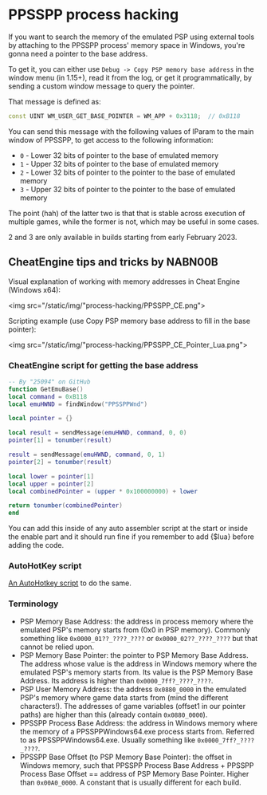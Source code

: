 # PPSSPP process hacking

If you want to search the memory of the emulated PSP using external tools by attaching to the PPSSPP process' memory space in Windows, you're gonna need a pointer to the base address.

To get it, you can either use `Debug -> Copy PSP memory base address` in the window menu (in 1.15+),
read it from the log, or get it programmatically, by sending a custom window message to query the pointer.

That message is defined as:

```cpp
const UINT WM_USER_GET_BASE_POINTER = WM_APP + 0x3118;  // 0xB118
```

You can send this message with the following values of lParam to the main window of PPSSPP, to get access to the following information:

* `0` - Lower 32 bits of pointer to the base of emulated memory
* `1` - Upper 32 bits of pointer to the base of emulated memory
* `2` - Lower 32 bits of pointer to the pointer to the base of emulated memory
* `3` - Upper 32 bits of pointer to the pointer to the base of emulated memory

The point (hah) of the latter two is that that is stable across execution of multiple games, while the former is not, which may be useful in some cases.

2 and 3 are only available in builds starting from early February 2023.

## CheatEngine tips and tricks by NABN00B

Visual explanation of working with memory addresses in Cheat Engine (Windows x64):

<img src="/static/img/"process-hacking/PPSSPP_CE.png">

Scripting example (use Copy PSP memory base address to fill in the base pointer):

<img src="/static/img/"process-hacking/PPSSPP_CE_Pointer_Lua.png">

### CheatEngine script for getting the base address

```lua
-- By "25094" on GitHub
function GetEmuBase()
local command = 0xB118
local emuHWND = findWindow("PPSSPPWnd")

local pointer = {}

local result = sendMessage(emuHWND, command, 0, 0)
pointer[1] = tonumber(result)

result = sendMessage(emuHWND, command, 0, 1)
pointer[2] = tonumber(result)

local lower = pointer[1]
local upper = pointer[2]
local combinedPointer = (upper * 0x100000000) + lower

return tonumber(combinedPointer)
end
```

You can add this inside of any auto assembler script at the start or inside the enable part and it should run fine if you remember to add {$lua} before adding the code.

### AutoHotKey script

[An AutoHotkey script](https://github.com/NABN00B/AutoHotkey.PPSSPP) to do the same.

### Terminology

* PSP Memory Base Address: the address in process memory where the emulated PSP's memory starts from (0x0 in PSP memory). Commonly something like `0x0000_01??_????_????` or `0x0000_02??_????_????` but that cannot be relied upon.
* PSP Memory Base Pointer: the pointer to PSP Memory Base Address. The address whose value is the address in Windows memory where the emulated PSP's memory starts from. Its value is the PSP Memory Base Address. Its address is higher than `0x0000_7ff?_????_????`.
* PSP User Memory Address: the address `0x0880_0000` in the emulated PSP's memory where game data starts from (mind the different characters!). The addresses of game variables (offset1 in our pointer paths) are higher than this (already contain `0x0880_0000`).
* PPSSPP Process Base Address: the address in Windows memory where the memory of a PPSSPPWindows64.exe process starts from. Referred to as PPSSPPWindows64.exe. Usually something like `0x0000_7ff?_????_????`.
* PPSSPP Base Offset (to PSP Memory Base Pointer): the offset in Windows memory, such that PPSSPP Process Base Address + PPSSPP Process Base Offset == address of PSP Memory Base Pointer. Higher than `0x00A0_0000`. A constant that is usually different for each build.
